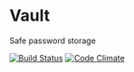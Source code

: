 # Vault
Safe password storage

[![Build Status](https://travis-ci.org/xea/vault.svg?branch=master)](https://travis-ci.org/xea/vault)
[![Code Climate](https://codeclimate.com/github/xea/vault/badges/gpa.svg)](https://codeclimate.com/github/xea/vault)
